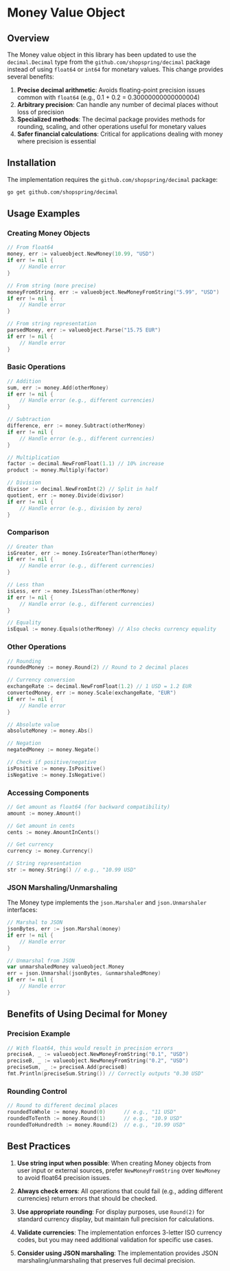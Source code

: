 # Money Value Object

## Overview
The Money value object in this library has been updated to use the `decimal.Decimal` type from the `github.com/shopspring/decimal` package instead of using `float64` or `int64` for monetary values. This change provides several benefits:

1. **Precise decimal arithmetic**: Avoids floating-point precision issues common with `float64` (e.g., 0.1 + 0.2 = 0.30000000000000004)
2. **Arbitrary precision**: Can handle any number of decimal places without loss of precision
3. **Specialized methods**: The decimal package provides methods for rounding, scaling, and other operations useful for monetary values
4. **Safer financial calculations**: Critical for applications dealing with money where precision is essential

## Installation
The implementation requires the `github.com/shopspring/decimal` package:

```bash
go get github.com/shopspring/decimal
```

## Usage Examples

### Creating Money Objects
```go
// From float64
money, err := valueobject.NewMoney(10.99, "USD")
if err != nil {
    // Handle error
}

// From string (more precise)
moneyFromString, err := valueobject.NewMoneyFromString("5.99", "USD")
if err != nil {
    // Handle error
}

// From string representation
parsedMoney, err := valueobject.Parse("15.75 EUR")
if err != nil {
    // Handle error
}
```

### Basic Operations
```go
// Addition
sum, err := money.Add(otherMoney)
if err != nil {
    // Handle error (e.g., different currencies)
}

// Subtraction
difference, err := money.Subtract(otherMoney)
if err != nil {
    // Handle error (e.g., different currencies)
}

// Multiplication
factor := decimal.NewFromFloat(1.1) // 10% increase
product := money.Multiply(factor)

// Division
divisor := decimal.NewFromInt(2) // Split in half
quotient, err := money.Divide(divisor)
if err != nil {
    // Handle error (e.g., division by zero)
}
```

### Comparison
```go
// Greater than
isGreater, err := money.IsGreaterThan(otherMoney)
if err != nil {
    // Handle error (e.g., different currencies)
}

// Less than
isLess, err := money.IsLessThan(otherMoney)
if err != nil {
    // Handle error (e.g., different currencies)
}

// Equality
isEqual := money.Equals(otherMoney) // Also checks currency equality
```

### Other Operations
```go
// Rounding
roundedMoney := money.Round(2) // Round to 2 decimal places

// Currency conversion
exchangeRate := decimal.NewFromFloat(1.2) // 1 USD = 1.2 EUR
convertedMoney, err := money.Scale(exchangeRate, "EUR")
if err != nil {
    // Handle error
}

// Absolute value
absoluteMoney := money.Abs()

// Negation
negatedMoney := money.Negate()

// Check if positive/negative
isPositive := money.IsPositive()
isNegative := money.IsNegative()
```

### Accessing Components
```go
// Get amount as float64 (for backward compatibility)
amount := money.Amount()

// Get amount in cents
cents := money.AmountInCents()

// Get currency
currency := money.Currency()

// String representation
str := money.String() // e.g., "10.99 USD"
```

### JSON Marshaling/Unmarshaling
The Money type implements the `json.Marshaler` and `json.Unmarshaler` interfaces:

```go
// Marshal to JSON
jsonBytes, err := json.Marshal(money)
if err != nil {
    // Handle error
}

// Unmarshal from JSON
var unmarshaledMoney valueobject.Money
err = json.Unmarshal(jsonBytes, &unmarshaledMoney)
if err != nil {
    // Handle error
}
```

## Benefits of Using Decimal for Money

### Precision Example
```go
// With float64, this would result in precision errors
preciseA, _ := valueobject.NewMoneyFromString("0.1", "USD")
preciseB, _ := valueobject.NewMoneyFromString("0.2", "USD")
preciseSum, _ := preciseA.Add(preciseB)
fmt.Println(preciseSum.String()) // Correctly outputs "0.30 USD"
```

### Rounding Control
```go
// Round to different decimal places
roundedToWhole := money.Round(0)      // e.g., "11 USD"
roundedToTenth := money.Round(1)      // e.g., "10.9 USD"
roundedToHundredth := money.Round(2)  // e.g., "10.99 USD"
```

## Best Practices

1. **Use string input when possible**: When creating Money objects from user input or external sources, prefer `NewMoneyFromString` over `NewMoney` to avoid float64 precision issues.

2. **Always check errors**: All operations that could fail (e.g., adding different currencies) return errors that should be checked.

3. **Use appropriate rounding**: For display purposes, use `Round(2)` for standard currency display, but maintain full precision for calculations.

4. **Validate currencies**: The implementation enforces 3-letter ISO currency codes, but you may need additional validation for specific use cases.

5. **Consider using JSON marshaling**: The implementation provides JSON marshaling/unmarshaling that preserves full decimal precision.